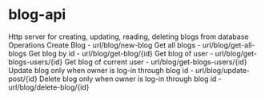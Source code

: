 # blog-api
Http server for creating, updating, reading, deleting blogs from database
Operations 
Create Blog - url/blog/new-blog
Get all blogs - url/blog/get-all-blogs
Get blog by id - url/blog/get-blog/{id}
Get blog of user - url/blog/get-blogs-users/{id}
Get blog of current user - url/blog/get-blogs-users/{id}
Update blog only when owner is log-in through blog id - url/blog/update-post/{id}
Delete blog only when owner is log-in through blog id - url/blog/delete-blog/{id}
